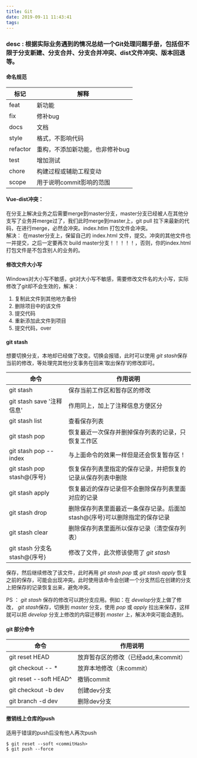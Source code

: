 ```yaml
---
title: Git 
date: 2019-09-11 11:43:41
tags:
---
```


### desc : 根据实际业务遇到的情况总结一个Git处理问题手册，包括但不限于分支新建、分支合并、分支合并冲突、dist文件冲突、版本回退等。

#### 命名规范
| 标记   |  解释  |
| ---- | ----  |
| feat  | 新功能  |  
| fix   | 修补bug |  
| docs  | 文档    |  
| style | 格式，不影响代码 |  
| refactor | 重构，不添加新功能，也非修补bug |  
| test  | 增加测试 |  
| chore | 构建过程或辅助工程变动 |  
| scope | 用于说明commit影响的范围 |



#### Vue-dist冲突：
在分支上解决业务之后需要merge到master分支，master分支已经被人在其他分支写了业务并merge过了，我们此时merge到master上，git pull 拉下来最新的代码，在进行merge，必然会冲突。index.htlm 打包文件会冲突。  
解决： 在master分支上，保留自己的 index.html 文件，提交。冲突的其他文件也一并提交，之后一定要再次 build master分支！！！！！，否则，你的index.html 打包文件是不包含别人的业务的。


#### 修改文件大小写
Windows对大小写不敏感，git对大小写不敏感，需要修改文件名的大小写，实际修改了git却不会生效的，解决：  
1. 复制此文件到其他地方备份
2. 删除项目中的该文件
3. 提交代码
4. 重新添加此文件到项目
5. 提交代码，over

#### git stash
想要切换分支，本地却已经做了改变。切换会报错，此时可以使用 *git stash*保存当前的修改，等处理完其他分支事务在回来‘取出保存’的修改即可。    

| 命令   |  作用说明  |
| ---- | ---- | 
| git stash | 保存当前工作区和暂存区的修改 |
| git stash save '注释信息' | 作用同上，加上了注释信息方便区分 |
| git stash list | 查看保存列表 |
| git stash pop  | 恢复最近一次保存并删掉保存列表的记录，只恢复工作区 |
| git stash pop --index | 与上面命令的效果一样但是还会恢复暂存区！ |
| git stash pop stash@{序号} | 恢复保存列表里指定的保存记录，并把恢复的记录从保存列表中删除 |
| git stash apply | 恢复最近的保存记录但不会删除保存列表里面对应的记录 |
| git stash drop | 删除保存列表里面最近一条保存记录。后面加 stash@{序号}可以删除指定的保存记录 |
| git stash clear | 删除保存列表里面所以保存记录（清空保存列表）|
| git stash 分支名 stash@{序号} | 修改了文件，此次修该使用了 *git stash* |  

保存，然后继续修改了该文件，此时再用 *git stash pop* 或 *git stash apply* 恢复之前的保存，可能会出现冲突。此时使用该命令会创建一个分支然后在创建的分支上把保存的记录恢复出来，避免冲突。

PS ： *git stash* 保存的修改可以跨分支应用。例如：在 *develop*分支上做了修改， *git stash*保存，切换到 *master* 分支，使用 *pop* 或 *apply* 拉出来保存，这样就可以把 *develop* 分支上修改的内容迁移到 *master* 上，解决冲突可能会遇到。  

#### git 部分命令

| 命令 | 作用说明 |  
| ---- | ---- |
| git reset HEAD | 放弃暂存区的修改（已经add,未commit） |
| git checkout -- * | 放弃本地修改（未commit） |
| git reset --soft HEAD^ | 撤销commit |
| git checkout -b dev | 创建dev分支 |
| git branch -d dev | 删除dev分支 |


#### 撤销线上仓库的push

适用于错误的push后没有他人再次push
```
$ git reset --soft <commitHash>
$ git push --force 
```